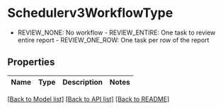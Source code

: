 # Schedulerv3WorkflowType

- REVIEW_NONE: No workflow  - REVIEW_ENTIRE: One task to review entire report  - REVIEW_ONE_ROW: One task per row of the report

## Properties

Name | Type | Description | Notes
------------ | ------------- | ------------- | -------------

[[Back to Model list]](../README.md#documentation-for-models) [[Back to API list]](../README.md#documentation-for-api-endpoints) [[Back to README]](../README.md)



